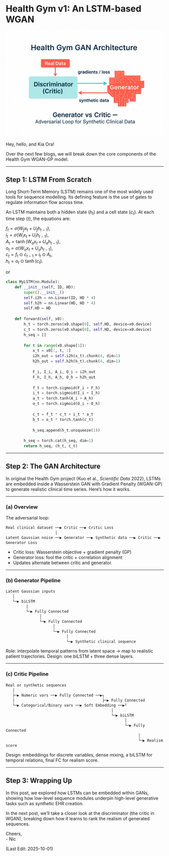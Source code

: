 # Health Gym v1: An LSTM-based WGAN

<img src="Supporting_Images/ZFig036_WganV1Logo.png" width="600"/>  

Hey, hello, and Kia Ora!

Over the next few blogs, we will break down the core components of the Health Gym WGAN-GP model.

---

## Step 1: LSTM From Scratch

Long Short-Term Memory (LSTM) remains one of the most widely used tools for sequence modelling. Its defining feature is the use of gates to regulate information flow across time.

An LSTM maintains both a hidden state ($h_t$) and a cell state ($c_t$). At each time step ($t$), the equations are:

$f_t = \sigma(W_f x_t + U_f h_{t-1}),$ \
$i_t = \sigma(W_i x_t + U_i h_{t-1}),$ \
$A_t = \tanh(W_a x_t + U_a h_{t-1}),$ \
$o_t = \sigma(W_o x_t + U_o h_{t-1}),$ \
$c_t = f_t \odot c_{t-1} + i_t \odot A_t,$ \
$h_t = o_t \odot \tanh(c_t).$

or

```python
class MyLSTM(nn.Module):
    def __init__(self, ID, HD):
        super().__init__()
        self.i2h = nn.Linear(ID, HD * 4)
        self.h2h = nn.Linear(HD, HD * 4)
        self.HD = HD

    def forward(self, x0):
        h_t = torch.zeros(x0.shape[0], self.HD, device=x0.device)
        c_t = torch.zeros(x0.shape[0], self.HD, device=x0.device)
        h_seq = []

        for t in range(x0.shape[1]):
            x_t = x0[:, t, :]
            i2h_out = self.i2h(x_t).chunk(4, dim=1)
            h2h_out = self.h2h(h_t).chunk(4, dim=1)

            F_i, I_i, A_i, O_i = i2h_out
            F_h, I_h, A_h, O_h = h2h_out

            f_t = torch.sigmoid(F_i + F_h)
            i_t = torch.sigmoid(I_i + I_h)
            a_t = torch.tanh(A_i + A_h)
            o_t = torch.sigmoid(O_i + O_h)

            c_t = f_t * c_t + i_t * a_t
            h_t = o_t * torch.tanh(c_t)

            h_seq.append(h_t.unsqueeze(1))

        h_seq = torch.cat(h_seq, dim=1)
        return h_seq, (h_t, c_t)
```

---

## Step 2: The GAN Architecture

In original the Health Gym project (Kuo et al., *Scientific Data* 2022), LSTMs are embedded inside a Wasserstein GAN with Gradient Penalty (WGAN-GP) to generate realistic clinical time series. Here’s how it works.

---

### (a) Overview

The adversarial loop:

```
Real clinical dataset ──▶ Critic ──▶ Critic Loss
                      │
Latent Gaussian noise ──▶ Generator ──▶ Synthetic data ──▶ Critic ──▶ Generator Loss
```

* Critic loss: Wasserstein objective + gradient penalty (GP)
* Generator loss: fool the critic + correlation alignment
* Updates alternate between critic and generator.

---

### (b) Generator Pipeline

```
Latent Gaussian inputs
   │
   └─▶ biLSTM
         │
         └─▶ Fully Connected
               │
               └─▶ Fully Connected
                     │
                     └─▶ Fully Connected
                           │
                           └─▶ Synthetic clinical sequence
```

Role: interpolate temporal patterns from latent space → map to realistic patient trajectories.
Design: one biLSTM + three dense layers.

---

### (c) Critic Pipeline

```
Real or synthetic sequences
   │
   ├─▶ Numeric vars ──▶ Fully Connected ──▶┐
   │                                       ├─▶ Fully Connected
   └─▶ Categorical/Binary vars ──▶ Soft Embedding ──▶┘
                                               │
                                               └─▶ biLSTM
                                                     │
                                                     └─▶ Fully Connected
                                                           │
                                                           └─▶ Realism score
```

Design: embeddings for discrete variables, dense mixing, a biLSTM for temporal relations, final FC for realism score.

---

## Step 3: Wrapping Up

In this post, we explored how LSTMs can be embedded within GANs, showing how low-level sequence modules underpin high-level generative tasks such as synthetic EHR creation.

In the next post, we’ll take a closer look at the discriminator (the critic in WGAN), breaking down how it learns to rank the realism of generated sequences.

Cheers,</br>
\- Nic

(Last Edit: 2025-10-01)

